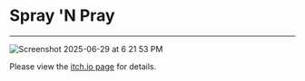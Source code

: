 # Spray 'N Pray
------------------

![Screenshot 2025-06-29 at 6 21 53 PM](https://github.com/user-attachments/assets/5c765260-2412-40c2-bbed-11f944af064b)

Please view the [itch.io page](https://archonic.itch.io/spray-n-pray) for details.
